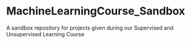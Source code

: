 # MachineLearningCourse_Sandbox
A sandbox repository for projects given during our Supervised and Unsupervised Learning Course 
